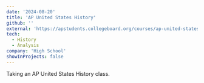 ```yaml
---
date: '2024-08-20'
title: 'AP United States History'
github: ''
external: 'https://apstudents.collegeboard.org/courses/ap-united-states-historyn'
tech:
  - History
  - Analysis
company: 'High School'
showInProjects: false
---
```


Taking an AP United States History class.
